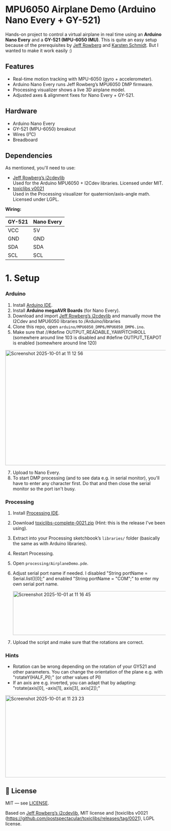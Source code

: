 # MPU6050 Airplane Demo (Arduino Nano Every + GY-521)

Hands-on project to control a virtual airplane in real time using an **Arduino Nano Every** and a **GY-521 (MPU-6050 IMU)**. This is quite an easy setup because of the prerequisites by [Jeff Rowberg](https://github.com/jrowberg) and [Karsten Schmidt](https://github.com/postspectacular). But I wanted to make it work easily :)


## Features
- Real-time motion tracking with MPU-6050 (gyro + accelerometer).
- Arduino Nano Every runs Jeff Rowberg’s MPU6050 DMP firmware.
- Processing visualizer shows a live 3D airplane model.
- Adjusted axes & alignment fixes for Nano Every + GY-521.

## Hardware
- Arduino Nano Every  
- GY-521 (MPU-6050) breakout  
- Wires (I²C)
- Breadboard

## Dependencies
As mentioned, you'll need to use:
- [Jeff Rowberg’s i2cdevlib](https://github.com/jrowberg/i2cdevlib)  
  Used for the Arduino MPU6050 + I2Cdev libraries. Licensed under MIT.
- [toxiclibs v0021](https://github.com/postspectacular/toxiclibs/releases/tag/0021)  
  Used in the Processing visualizer for quaternion/axis-angle math. Licensed under LGPL.

**Wiring:**

| GY-521 | Nano Every |
|--------|------------|
| VCC    | 5V         |
| GND    | GND        |
| SDA    | SDA        |
| SCL    | SCL        |

# 1. Setup

### Arduino
1. Install [Arduino IDE](https://www.arduino.cc/en/software).
2. Install **Arduino megaAVR Boards** (for Nano Every).
3. Download and import [Jeff Rowberg’s i2cdevlib](https://github.com/jrowberg/i2cdevlib) and manually move the I2Cdev and MPU6050 libraries to /Arduino/libraries
4. Clone this repo, open `arduino/MPU6050_DMP6/MPU6050_DMP6.ino`.
5. Make sure that //#define OUTPUT_READABLE_YAWPITCHROLL (somewhere around line 103 is disabled and #define OUTPUT_TEAPOT is enabled (somewhere around line 120)

<img width="626" height="362" alt="Screenshot 2025-10-01 at 11 12 56" src="https://github.com/user-attachments/assets/9e32de9d-69d3-40e0-bd4d-b8a10ac1cce9" />

7. Upload to Nano Every.
8. To start DMP processing (and to see data e.g. in serial monitor), you'll have to enter any character first. Do that and then close the serial monitor so the port isn't busy.

### Processing
1. Install [Processing IDE](https://processing.org/download).
1. Download [toxiclibs-complete-0021.zip](https://github.com/postspectacular/toxiclibs/releases/tag/0021) (Hint: this is the release I've been using).
2. Extract into your Processing sketchbook’s `libraries/` folder (basically the same as with Arduino libraries).
3. Restart Processing.
3. Open `processing/AirplaneDemo.pde`.
4. Adjust serial port name if needed. I disabled "String portName = Serial.list()[0];" and enabled "String portName = "COM";" to enter my own serial port name.

   <img width="625" height="138" alt="Screenshot 2025-10-01 at 11 16 45" src="https://github.com/user-attachments/assets/6b1d34eb-541e-4129-b1da-d97661ee5735" />
   
7. Upload the script and make sure that the rotations are correct.

### Hints
- Rotation can be wrong depending on the rotation of your GY521 and other parameters. You can change the orientation of the plane e.g. with "rotateY(HALF_PI);" (or other values of PI)
- If an axis are e.g. inverted, you can adapt that by adapting: "rotate(axis[0], -axis[1], axis[3], axis[2]);"

<img width="638" height="258" alt="Screenshot 2025-10-01 at 11 23 23" src="https://github.com/user-attachments/assets/cce183a2-902b-41bb-94c1-ab9392fa7461" />


## 📄 License
MIT — see [LICENSE](LICENSE). 

Based on [Jeff Rowberg’s i2cdevlib](https://github.com/jrowberg/i2cdevlib), MIT license and [toxiclibs v0021 (https://github.com/postspectacular/toxiclibs/releases/tag/0021), LGPL license.
